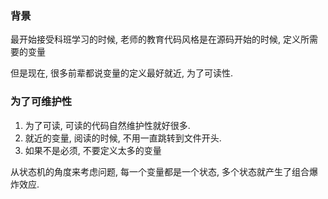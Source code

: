 ### 背景

最开始接受科班学习的时候, 老师的教育代码风格是在源码开始的时候, 定义所需要的变量

但是现在, 很多前辈都说变量的定义最好就近, 为了可读性.

### 为了可维护性

1. 为了可读, 可读的代码自然维护性就好很多.
2. 就近的变量, 阅读的时候, 不用一直跳转到文件开头.
3. 如果不是必须, 不要定义太多的变量


从状态机的角度来考虑问题, 每一个变量都是一个状态, 多个状态就产生了组合爆炸效应.

